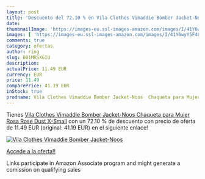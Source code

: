 ```yaml
---
layout: post
title: 'Descuento del 72.10 % en Vila Clothes Vimaddie Bomber Jacket-Noos'
date: 
thumbnailImage: 'https://images-eu.ssl-images-amazon.com/images/I/41Y6wyY5F4L._SL200_.jpg'
images: [ 'https://images-eu.ssl-images-amazon.com/images/I/41Y6wyY5F4L._SL200_.jpg' ]
comments: true
category: ofertas
author: ring
slug: B01MRSX6IU
description:
actualPrice: 11.49 EUR
currency: EUR
price: 11.49
comparePrice: 41.19 EUR
inStock: true
prodname: Vila Clothes Vimaddie Bomber Jacket-Noos  Chaqueta para Mujer  Rosa  Rose Dust  X-Small
---
```


Tienes [Vila Clothes Vimaddie Bomber Jacket-Noos  Chaqueta para Mujer  Rosa  Rose Dust  X-Small](https://www.amazon.es/dp/B01MRSX6IU/?tag=tolees-21) con un 72.10 % de descuento con precio de oferta de 11.49 EUR (original: 41.19 EUR) en el siguiente enlace!

[![Vila Clothes Vimaddie Bomber Jacket-Noos](https://images-eu.ssl-images-amazon.com/images/I/41Y6wyY5F4L._SL200_.jpg)](https://www.amazon.es/dp/B01MRSX6IU/?tag=tolees-21)

[Accede a la oferta!!](https://www.amazon.es/dp/B01MRSX6IU/?tag=tolees-21)

Links participate in Amazon Associate program and might generate a comission on qualifying sales


